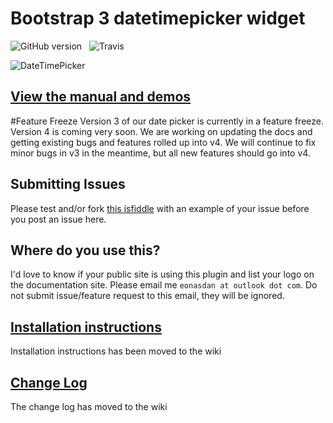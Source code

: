 # Bootstrap 3 datetimepicker widget 
![GitHub version](https://badge.fury.io/gh/Eonasdan%2Fbootstrap-datetimepicker.png)&nbsp;&nbsp;&nbsp;![Travis](https://travis-ci.org/Eonasdan/bootstrap-datetimepicker.svg?branch=development)

![DateTimePicker](http://i.imgur.com/nfnvh5g.png)

## [View the manual and demos](http://eonasdan.github.io/bootstrap-datetimepicker/)

#Feature Freeze
Version 3 of our date picker is currently in a feature freeze. Version 4 is coming very soon. We are working on updating the docs and getting existing bugs and features rolled up into v4. We will continue to fix minor bugs in v3 in the meantime, but all new features should go into v4.

## Submitting Issues
Please test and/or fork [this jsfiddle](http://jsfiddle.net/Eonasdan/f3x2mvr1/) with an example of your issue before you post an issue here. 

## Where do you use this?
I'd love to know if your public site is using this plugin and list your logo on the documentation site. Please email me `eonasdan at outlook dot com`. Do not submit issue/feature request to this email, they will be ignored.

## [Installation instructions](https://github.com/Eonasdan/bootstrap-datetimepicker/wiki/Installation)
Installation instructions has been moved to the wiki

## [Change Log](https://github.com/Eonasdan/bootstrap-datetimepicker/wiki/Change-Log)
The change log has moved to the wiki
